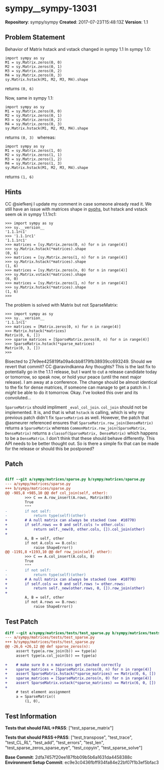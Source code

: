 # sympy__sympy-13031

**Repository**: sympy/sympy
**Created**: 2017-07-23T15:48:13Z
**Version**: 1.1

## Problem Statement

Behavior of Matrix hstack and vstack changed in sympy 1.1
In sympy 1.0:
```
import sympy as sy
M1 = sy.Matrix.zeros(0, 0)
M2 = sy.Matrix.zeros(0, 1)
M3 = sy.Matrix.zeros(0, 2)
M4 = sy.Matrix.zeros(0, 3)
sy.Matrix.hstack(M1, M2, M3, M4).shape
```
returns 
`(0, 6)`

Now, same in sympy 1.1:
```
import sympy as sy
M1 = sy.Matrix.zeros(0, 0)
M2 = sy.Matrix.zeros(0, 1)
M3 = sy.Matrix.zeros(0, 2)
M4 = sy.Matrix.zeros(0, 3)
sy.Matrix.hstack(M1, M2, M3, M4).shape
```
returns
`(0, 3)
`
whereas:
```
import sympy as sy
M1 = sy.Matrix.zeros(1, 0)
M2 = sy.Matrix.zeros(1, 1)
M3 = sy.Matrix.zeros(1, 2)
M4 = sy.Matrix.zeros(1, 3)
sy.Matrix.hstack(M1, M2, M3, M4).shape
```
returns
`(1, 6)
`


## Hints

CC @siefkenj 
I update my comment in case someone already read it. We still have an issue with matrices shape in [pyphs](https://github.com/pyphs/pyphs/issues/49#issuecomment-316618994), but hstack and vstack seem ok in sympy 1.1.1rc1:

```
>>> import sympy as sy
>>> sy.__version__
'1.1.1rc1'
>>> '1.1.1rc1'
'1.1.1rc1'
>>> matrices = [sy.Matrix.zeros(0, n) for n in range(4)]
>>> sy.Matrix.hstack(*matrices).shape
(0, 6)
>>> matrices = [sy.Matrix.zeros(1, n) for n in range(4)]
>>> sy.Matrix.hstack(*matrices).shape
(1, 6)
>>> matrices = [sy.Matrix.zeros(n, 0) for n in range(4)]
>>> sy.Matrix.vstack(*matrices).shape
(6, 0)
>>> matrices = [sy.Matrix.zeros(1, n) for n in range(4)]
>>> sy.Matrix.hstack(*matrices).shape
(1, 6)
>>> 
```
The problem is solved with Matrix but not SparseMatrix:
```
>>> import sympy as sy
>>> sy.__version__
'1.1.1rc1'
>>> matrices = [Matrix.zeros(0, n) for n in range(4)]
>>> Matrix.hstack(*matrices)
Matrix(0, 6, [])
>>> sparse_matrices = [SparseMatrix.zeros(0, n) for n in range(4)]
>>> SparseMatrix.hstack(*sparse_matrices)
Matrix(0, 3, [])
>>> 
```
Bisected to 27e9ee425819fa09a4cbb8179fb38939cc693249. Should we revert that commit? CC @aravindkanna
Any thoughts? This is the last fix to potentially go in the 1.1.1 release, but I want to cut a release candidate today or tomorrow, so speak now, or hold your peace (until the next major release).
I am away at a conference. The change should be almost identical to the fix for dense matrices, if someone can manage to get a patch in. I *might* be able to do it tomorrow.
Okay.  I've looked this over and its convoluted...

`SparseMatrix` should impliment `_eval_col_join`.  `col_join` should not be implemented.  It is, and that is what `hstack` is calling, which is why my previous patch didn't fix `SparseMatrix`s as well.  However, the patch that @asmeurer referenced ensures that `SparseMatrix.row_join(DenseMatrix)` returns a `SparseMatrix` whereas `CommonMatrix.row_join(SparseMatrix, DenseMatrix)` returns a `classof(SparseMatrix, DenseMatrix)` which happens to be a `DenseMatrix`.  I don't think that these should behave differently.  This API needs to be better thought out.
So is there a simple fix that can be made for the release or should this be postponed?

## Patch

```diff

diff --git a/sympy/matrices/sparse.py b/sympy/matrices/sparse.py
--- a/sympy/matrices/sparse.py
+++ b/sympy/matrices/sparse.py
@@ -985,8 +985,10 @@ def col_join(self, other):
         >>> C == A.row_insert(A.rows, Matrix(B))
         True
         """
-        if not self:
-            return type(self)(other)
+        # A null matrix can always be stacked (see  #10770)
+        if self.rows == 0 and self.cols != other.cols:
+            return self._new(0, other.cols, []).col_join(other)
+
         A, B = self, other
         if not A.cols == B.cols:
             raise ShapeError()
@@ -1191,8 +1193,10 @@ def row_join(self, other):
         >>> C == A.col_insert(A.cols, B)
         True
         """
-        if not self:
-            return type(self)(other)
+        # A null matrix can always be stacked (see  #10770)
+        if self.cols == 0 and self.rows != other.rows:
+            return self._new(other.rows, 0, []).row_join(other)
+
         A, B = self, other
         if not A.rows == B.rows:
             raise ShapeError()


```

## Test Patch

```diff
diff --git a/sympy/matrices/tests/test_sparse.py b/sympy/matrices/tests/test_sparse.py
--- a/sympy/matrices/tests/test_sparse.py
+++ b/sympy/matrices/tests/test_sparse.py
@@ -26,6 +26,12 @@ def sparse_zeros(n):
     assert type(a.row_join(b)) == type(a)
     assert type(a.col_join(b)) == type(a)
 
+    # make sure 0 x n matrices get stacked correctly
+    sparse_matrices = [SparseMatrix.zeros(0, n) for n in range(4)]
+    assert SparseMatrix.hstack(*sparse_matrices) == Matrix(0, 6, [])
+    sparse_matrices = [SparseMatrix.zeros(n, 0) for n in range(4)]
+    assert SparseMatrix.vstack(*sparse_matrices) == Matrix(6, 0, [])
+
     # test element assignment
     a = SparseMatrix((
         (1, 0),

```

## Test Information

**Tests that should FAIL→PASS**: ["test_sparse_matrix"]

**Tests that should PASS→PASS**: ["test_transpose", "test_trace", "test_CL_RL", "test_add", "test_errors", "test_len", "test_sparse_zeros_sparse_eye", "test_copyin", "test_sparse_solve"]

**Base Commit**: 2dfa7457f20ee187fbb09b5b6a1631da4458388c
**Environment Setup Commit**: ec9e3c0436fbff934fa84e22bf07f1b3ef5bfac3
